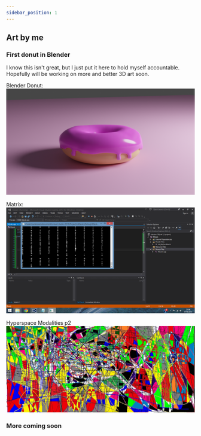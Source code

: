 ```yaml
---
sidebar_position: 1
---
```


## Art by me

### First donut in Blender

I know this isn't great, but I just put it here to hold myself accountable. 
Hopefully will be working on more and better 3D art soon.

Blender Donut:
![Blender donut v1](../../static/img/original-content/donut-first-render.png)

Matrix:
![matrix](../../static/img/original-content/matrix.png)

Hyperspace Modalities p2
![Hyperspace Modalities p2](../../static/img/original-content/hyperspace-modalities-p2.png)



### More coming soon




